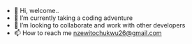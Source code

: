 - 👋 Hi, welcome..
- 🌱 I’m currently taking a coding adventure
- 💞️ I’m looking to collaborate and work with other developers
- 📫 How to reach me nzewitochukwu26@gmail.com

<!---
tochi26/tochi26 is a ✨ special ✨ repository because its `README.md` (this file) appears on your GitHub profile.
You can click the Preview link to take a look at your changes.
--->
